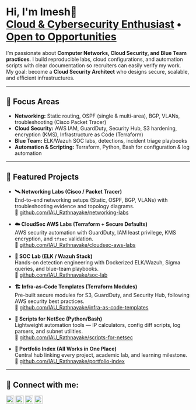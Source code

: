 <h1>Hi, I'm Imesh👋<br/>
<a href="https://www.linkedin.com/in/imesh-rathnayake/">Cloud & Cybersecurity Enthusiast</a> • 
<a href="mailto:imeshachiraudhayanga@gmail.com">Open to Opportunities</a>
</h1>

<p>
I’m passionate about <b>Computer Networks, Cloud Security, and Blue Team practices</b>.  
I build reproducible labs, cloud configurations, and automation scripts with clear documentation so recruiters can easily verify my work.  
My goal: become a <b>Cloud Security Architect</b> who designs secure, scalable, and efficient infrastructures.
</p>

---

## 🔐 Focus Areas
- **Networking:** Static routing, OSPF (single & multi-area), BGP, VLANs, troubleshooting (Cisco Packet Tracer)
- **Cloud Security:** AWS IAM, GuardDuty, Security Hub, S3 hardening, encryption (KMS), Infrastructure as Code (Terraform)
- **Blue Team:** ELK/Wazuh SOC labs, detections, incident triage playbooks
- **Automation & Scripting:** Terraform, Python, Bash for configuration & log automation

---

## 🚀 Featured Projects

- **🛰️ Networking Labs (Cisco / Packet Tracer)**  
  End-to-end networking setups (Static, OSPF, BGP, VLANs) with troubleshooting evidence and topology diagrams.  
  🔗 [github.com/IAU_Rathnayake/networking-labs](https://github.com/IAU_Rathnayake/networking-labs)

- **☁️ CloudSec AWS Labs (Terraform + Secure Defaults)**  
  AWS security automation with GuardDuty, IAM least privilege, KMS encryption, and `tfsec` validation.  
  🔗 [github.com/IAU_Rathnayake/cloudsec-aws-labs](https://github.com/IAU_Rathnayake/cloudsec-aws-labs)

- **🧠 SOC Lab (ELK / Wazuh Stack)**  
  Hands-on detection engineering with Dockerized ELK/Wazuh, Sigma queries, and blue-team playbooks.  
  🔗 [github.com/IAU_Rathnayake/soc-lab](https://github.com/IAU_Rathnayake/soc-lab)

- **🏗️ Infra-as-Code Templates (Terraform Modules)**  
  Pre-built secure modules for S3, GuardDuty, and Security Hub, following AWS security best practices.  
  🔗 [github.com/IAU_Rathnayake/infra-as-code-templates](https://github.com/IAU_Rathnayake/infra-as-code-templates)

- **🐍 Scripts for NetSec (Python/Bash)**  
  Lightweight automation tools — IP calculators, config diff scripts, log parsers, and subnet utilities.  
  🔗 [github.com/IAU_Rathnayake/scripts-for-netsec](https://github.com/IAU_Rathnayake/scripts-for-netsec)

- **📘 Portfolio Index (All Works in One Place)**  
  Central hub linking every project, academic lab, and learning milestone.  
  🔗 [github.com/IAU_Rathnayake/portfolio-index](https://github.com/IAU_Rathnayake/portfolio-index)

---
<h2> 🤳 Connect with me:</h2>

[<img align="center" alt="ImeshRathnayake | YouTube" width="22px" src="https://cdn.jsdelivr.net/npm/simple-icons@v3/icons/youtube.svg" />][youtube]
[<img align="center" alt="ImeshRathnayake | Twitter" width="22px" src="https://cdn.jsdelivr.net/npm/simple-icons@v3/icons/twitter.svg" />][twitter]
[<img align="center" alt="ImeshRathnayake | LinkedIn" width="22px" src="https://cdn.jsdelivr.net/npm/simple-icons@v3/icons/linkedin.svg" />][linkedin]
[<img align="center" alt="ImeshRathnayake | Instagram" width="22px" src="https://cdn.jsdelivr.net/npm/simple-icons@v3/icons/instagram.svg" />][instagram]

[twitter]: https://twitter.com/imeshrathnayake
[youtube]: https://www.youtube.com/c/imeshrathnayake
[instagram]: https://www.instagram.com/im3sh___/
[linkedin]: https://linkedin.com/in/imeshrathnayake


